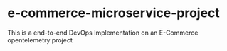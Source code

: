 # e-commerce-microservice-project
This is a end-to-end DevOps Implementation on an E-Commerce opentelemetry project
